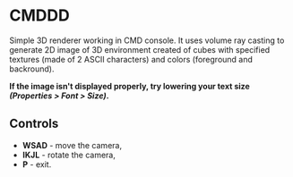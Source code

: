 # CMDDD
Simple 3D renderer working in CMD console. It uses volume ray casting to generate 2D image of 3D environment created of cubes with specified textures (made of 2 ASCII characters) and colors (foreground and backround).

**If the image isn't displayed properly, try lowering your text size *(Properties > Font > Size)*.**

## Controls
- **WSAD** - move the camera,
- **IKJL** - rotate the camera,
- **P** - exit.
